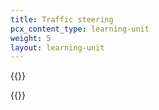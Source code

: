 ```yaml
---
title: Traffic steering
pcx_content_type: learning-unit
weight: 5
layout: learning-unit
---
```


{{<render file=_traffic-steering-definition.md productFolder="load-balancing">}}
<br/>

{{<directory-listing showDescriptions="true" folderDirectory="/load-balancing/understand-basics/traffic-steering/steering-policies/" >}}